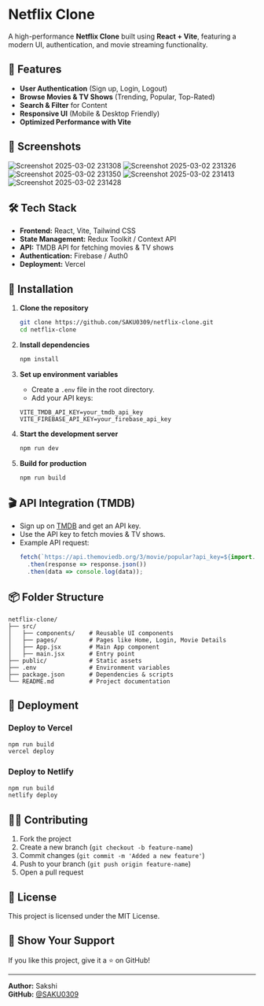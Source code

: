 # Netflix Clone

A high-performance **Netflix Clone** built using **React + Vite**, featuring a modern UI, authentication, and movie streaming functionality.

## 🚀 Features

- **User Authentication** (Sign up, Login, Logout)
- **Browse Movies & TV Shows** (Trending, Popular, Top-Rated)
- **Search & Filter** for Content
- **Responsive UI** (Mobile & Desktop Friendly)
- **Optimized Performance with Vite**

## 📸 Screenshots

![Screenshot 2025-03-02 231308](https://github.com/user-attachments/assets/6f357fce-0028-440a-a82a-0e7dd4ef32c4)
![Screenshot 2025-03-02 231326](https://github.com/user-attachments/assets/d917a9b1-8c1f-4bf0-8dad-413ee1df9f81)
![Screenshot 2025-03-02 231350](https://github.com/user-attachments/assets/f96f58ae-88d0-4db9-8c6d-1e05fb709fef)
![Screenshot 2025-03-02 231413](https://github.com/user-attachments/assets/3824066a-3ecb-4020-a3a3-f385ff755c38)
![Screenshot 2025-03-02 231428](https://github.com/user-attachments/assets/6ae375ae-7692-492a-86b7-a3245d65e487)


## 🛠 Tech Stack

- **Frontend:** React, Vite, Tailwind CSS
- **State Management:** Redux Toolkit / Context API
- **API:** TMDB API for fetching movies & TV shows
- **Authentication:** Firebase / Auth0
- **Deployment:** Vercel 

## 📌 Installation

1. **Clone the repository**
   ```bash
   git clone https://github.com/SAKU0309/netflix-clone.git
   cd netflix-clone
   ```

2. **Install dependencies**
   ```bash
   npm install
   ```

3. **Set up environment variables**
   - Create a `.env` file in the root directory.
   - Add your API keys:
   ```env
   VITE_TMDB_API_KEY=your_tmdb_api_key
   VITE_FIREBASE_API_KEY=your_firebase_api_key
   ```

4. **Start the development server**
   ```bash
   npm run dev
   ```

5. **Build for production**
   ```bash
   npm run build
   ```

## 🎬 API Integration (TMDB)

- Sign up on [TMDB](https://www.themoviedb.org/) and get an API key.
- Use the API key to fetch movies & TV shows.
- Example API request:
  ```js
  fetch(`https://api.themoviedb.org/3/movie/popular?api_key=${import.meta.env.VITE_TMDB_API_KEY}`)
    .then(response => response.json())
    .then(data => console.log(data));
  ```

## 📦 Folder Structure
```
netflix-clone/
├── src/
│   ├── components/    # Reusable UI components
│   ├── pages/         # Pages like Home, Login, Movie Details
│   ├── App.jsx        # Main App component
│   ├── main.jsx       # Entry point
├── public/            # Static assets
├── .env               # Environment variables
├── package.json       # Dependencies & scripts
└── README.md          # Project documentation
```

## 🚀 Deployment

### Deploy to Vercel
```bash
npm run build
vercel deploy
```

### Deploy to Netlify
```bash
npm run build
netlify deploy
```

## 👨‍💻 Contributing

1. Fork the project
2. Create a new branch (`git checkout -b feature-name`)
3. Commit changes (`git commit -m 'Added a new feature'`)
4. Push to your branch (`git push origin feature-name`)
5. Open a pull request

## 📄 License

This project is licensed under the MIT License.

## 🌟 Show Your Support
If you like this project, give it a ⭐ on GitHub!

---
**Author:** Sakshi  
**GitHub:** [@SAKU0309](https://github.com/0309)


